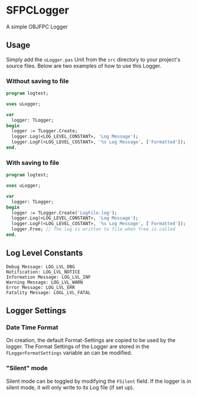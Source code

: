 # SFPCLogger
A simple OBJFPC Logger

## Usage
Simply add the `uLogger.pas` Unit from the `src` directory to your project's source files. Below are two examples of how
to use this Logger.

### Without saving to file
```pascal
program logtest;

uses uLogger;

var
  logger: TLogger;
begin
  logger := TLogger.Create;
  logger.Log(<LOG_LEVEL_CONSTANT>, 'Log Message');
  logger.LogF(<LOG_LEVEL_COSTANT>, '%s Log Message', ['Formatted']);
end.
```

### With saving to file

```pascal
program logtest;

uses uLogger;

var
  logger: TLogger;
begin
  logger := TLogger.Create('LogFile.log');
  logger.Log(<LOG_LEVEL_CONSTANT>, 'Log Message');
  logger.LogF(<LOG_LEVEL_COSTANT>, '%s Log Message', ['Formatted']);
  logger.Free; // The log is written to file when free is called
end.
```

## Log Level Constants
```
Debug Message: LOG_LVL_DBG
Notification: LOG_LVL_NOTICE
Information Message: LOG_LVL_INF
Warning Message: LOG_LVL_WARN
Error Message: LOG_LVL_ERR
Fatality Message: LOGL_LVL_FATAL
```

## Logger Settings
### Date Time Format
On creation, the default Format-Settings are copied to be used by the logger. The Format Settings of the Logger are stored in the `FLoggerFormatSettings` variable an can be modified.

### "Silent" mode
Silent mode can be toggled by modifying the `FSilent` field. If the logger is in silent mode, it will only write to its Log file (if set up).
